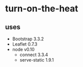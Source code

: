 # turn-on-the-heat


## uses

  * Bootstrap 3.3.2
  * Leaflet 0.7.3
  * node v0.10
    * connect 3.3.4
    * serve-static 1.9.1